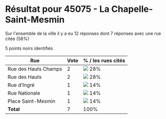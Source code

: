 # Résultat pour 45075 - La Chapelle-Saint-Mesmin

Sur l'ensemble de la ville il y a eu 12 réponses dont 7 réponses avec une rue citée (58%)

5 points noirs identifiés

| Rue | Vote | % / les rues cités|
|-----|------|-------------------|
| Rue des Hauts Champs | 2 | <img src="../../img/bar_28.gif" />&nbsp;28%|
| Rue des Hauts | 2 | <img src="../../img/bar_28.gif" />&nbsp;28%|
| Rue d'Ingré | 1 | <img src="../../img/bar_14.gif" />&nbsp;14%|
| Rue Nationale | 1 | <img src="../../img/bar_14.gif" />&nbsp;14%|
| Place Saint-Mesmin | 1 | <img src="../../img/bar_14.gif" />&nbsp;14%|
| **Total** | 7 | 100%|
